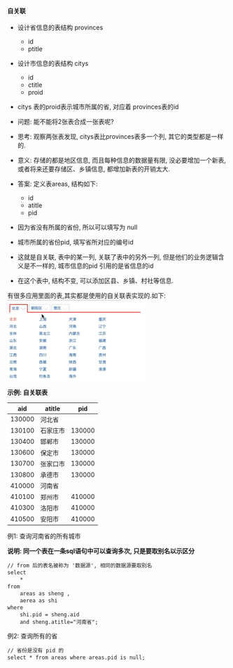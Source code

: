 #### 自关联

- 设计省信息的表结构 provinces
    - id
    - ptitle
- 设计市信息的表结构 citys
    - id
    - ctitle
    - proid
- citys 表的proid表示城市所属的省, 对应着 provinces表的id
- 问题: 能不能将2张表合成一张表呢? 
- 思考: 观察两张表发现, citys表比provinces表多一个列, 其它的类型都是一样的.
- 意义: 存储的都是地区信息, 而且每种信息的数据量有限, 没必要增加一个新表, 或者将来还要存储区、乡镇信息, 都增加新表的开销太大.

- 答案: 定义表areas, 结构如下:
    - id 
    - atitle
    - pid
- 因为省没有所属的省份, 所以可以填写为 null
- 城市所属的省份pid, 填写省所对应的编号id
- 这就是自关联, 表中的某一列, 关联了表中的另外一列, 但是他们的业务逻辑含义是不一样的, 城市信息的pid 引用的是省信息的id
- 在这个表中, 结构不变, 可以添加区县、乡镇、村社等信息.



有很多应用里面的表,其实都是使用的自关联表实现的.如下: 
![](/assets/Snip20190527_1.png)


**示例:  自关联表**

|aid| atitle|pid|
|-|-|-|
|130000|河北省||
|130100|石家庄市|130000|
|130400|邯郸市|130000|
|130600|保定市|130000|
|130700|张家口市|130000|
|130800|承德市|130000|
|410000|河南省| |
|410100|郑州市|410000|
|410300|洛阳市|410000|
|410500|安阳市|410000|



例1: 查询河南省的所有城市

**说明: 同一个表在一条sql语句中可以查询多次, 只是要取别名以示区分**
```
// from 后的表名被称为 '数据源', 相同的数据源要取别名
select 
    * 
from 
    areas as sheng , 
    aerea as shi
where  
    shi.pid = sheng.aid
    and sheng.atitle="河南省";
```

例2: 查询所有的省
```
// 省份是没有 pid 的
select * from areas where areas.pid is null;
```